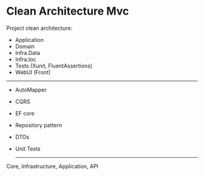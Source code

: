 # Clean Architecture Mvc
Project clean architecture:
- Application
- Domain
- Infra.Data
- Infra.Ioc
- Tests (Xunit, FluentAssertions)
- WebUI (Front)
---
- AutoMapper
- CQRS
- EF core
- Repository pattern
- DTOs
- Unit Tests

  ---
Core, Infrastructure, Application, API
